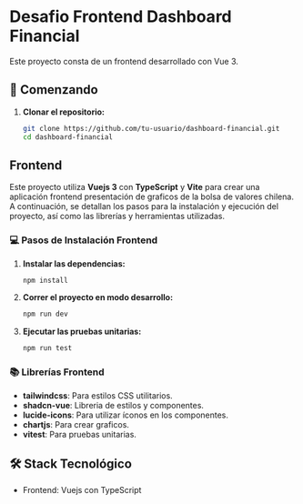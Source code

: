 # Desafio Frontend Dashboard Financial

Este proyecto consta de un frontend desarrollado con Vue 3.

## 🚀 Comenzando

1. **Clonar el repositorio:**
    ```sh
    git clone https://github.com/tu-usuario/dashboard-financial.git
    cd dashboard-financial
    ```

## Frontend

Este proyecto utiliza **Vuejs 3** con **TypeScript** y **Vite** para crear una aplicación frontend presentación de graficos de la bolsa de valores chilena. A continuación, se detallan los pasos para la instalación y ejecución del proyecto, así como las librerías y herramientas utilizadas.

### 💻 Pasos de Instalación Frontend

1. **Instalar las dependencias:**
    ```sh
    npm install
    ```

2. **Correr el proyecto en modo desarrollo:**
    ```sh
    npm run dev
    ```

3. **Ejecutar las pruebas unitarias:**
    ```sh
    npm run test
    ```

### 📚 Librerías Frontend

- **tailwindcss**: Para estilos CSS utilitarios.
- **shadcn-vue**: Libreria de estilos y componentes.
- **lucide-icons**: Para utilizar íconos en los componentes.
- **chartjs**: Para crear graficos.
- **vitest**: Para pruebas unitarias.

## 🛠️ Stack Tecnológico

- Frontend: Vuejs con TypeScript